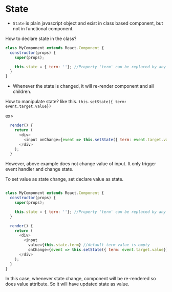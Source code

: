 # State
* `State` is plain javascript object and exist in class based component, but not in functional component.

How to declare state in the class?
```javascript
class MyComponent extends React.Component {
  constructor(props) {
    super(props);

    this.state = { term: ''}; //Property 'term' can be replaced by any other word
  }
}
```
* Whenever the state is changed, it will re-render component and all children.

How to manipulate state? like this. `this.setState({ term: event.target.value})`

ex>
```javascript
  render() {
    return (
      <div>
        <input onChange={event => this.setState({ term: event.target.value})} />
      </div>
    );
  }
```
However, above example does not change value of input. It only trigger event handler and change state. 

To set value as state change, set declare value as state.
```javascript

class MyComponent extends React.Component {
  constructor(props) {
    super(props);

    this.state = { term: ''}; //Property 'term' can be replaced by any other word. default value is empty
  }

  render() {
    return (
      <div>
        <input
          value={this.state.term} //default term value is empty
          onChange={event => this.setState({ term: event.target.value})} />
      </div>
    );
  }
}
```

In this case, whenever state change, component will be re-rendered so does value attribute. So it will have updated state as value.
